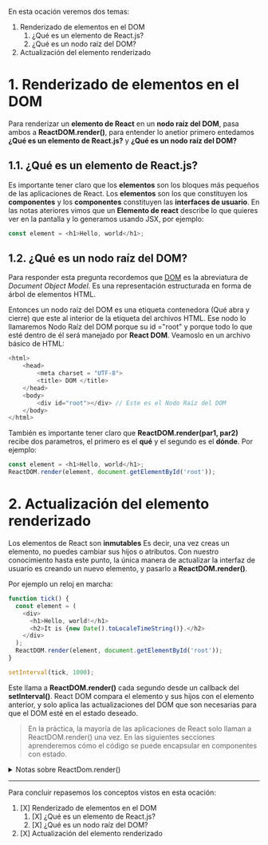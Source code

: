 En esta ocación veremos dos temas:
1. Renderizado de elementos en el DOM
    1. ¿Qué es un elemento de React.js?
    2. ¿Qué es un nodo raíz del DOM?
2. Actualización del elemento renderizado

# 1. Renderizado de elementos en el DOM

Para renderizar un **elemento de React** en un **nodo raíz del DOM**, pasa ambos a **ReactDOM.render()**, para entender lo anetior primero entedamos **¿Qué es un elemento de React.js?** y **¿Qué es un nodo raíz del DOM?**

## 1.1. ¿Qué es un elemento de React.js?

Es importante tener claro que los **elementos** son los bloques más pequeños de las aplicaciones de React.
Los **elementos** son los que constituyen los **componentes** y los **componentes** constituyen las **interfaces de usuario**.
En las notas ateriores vimos que un **Elemento de react** describe lo que quieres ver en la pantalla y lo generamos usando JSX, por ejemplo:

```js 
const element = <h1>Hello, world</h1>;
```
## 1.2. ¿Qué es un nodo raíz del DOM?

Para responder esta pregunta recordemos que [DOM](https://medium.com/jspoint/understanding-basics-of-dom-265b73d958d1) es la abreviatura de *Document Object Model*. Es una representación estructurada en forma de árbol de elementos HTML. 

Entonces un nodo raíz del DOM es una etiqueta contenedora (Qué abra y cierre) que este al interior de la etiqueta <body></body> del archivos HTML. Ese nodo lo llamaremos Nodo Raíz del DOM porque su id ="root" y porque todo lo que esté dentro de él será manejado por **React DOM**.
Veamoslo en un archivo básico de HTML:

```js
<html> 
    <head> 
        <meta charset = "UTF-8"> 
        <title> DOM </title>
    </head> 
    <body> 
        <div id="root"></div> // Este es el Nodo Raíz del DOM
    </body> 
</html>
```

También es importante tener claro que **ReactDOM.render(par1, par2)** recibe dos parametros, el primero es el **qué** y el segundo es el **dónde**. Por ejemplo:

```js
const element = <h1>Hello, world</h1>;
ReactDOM.render(element, document.getElementById('root'));
```

# 2. Actualización del elemento renderizado

Los elementos de React son **inmutables** Es decir, una vez creas un elemento, no puedes cambiar sus hijos o atributos. Con nuestro conocimiento hasta este punto, la única manera de actualizar la interfaz de usuario es creando un nuevo elemento, y pasarlo a **ReactDOM.render()**.

Por ejemplo un reloj en marcha:
```js
function tick() {
  const element = (
    <div>
      <h1>Hello, world!</h1>
      <h2>It is {new Date().toLocaleTimeString()}.</h2>
    </div>
  );
  ReactDOM.render(element, document.getElementById('root'));
}

setInterval(tick, 1000);
```
Este llama a **ReactDOM.render()** cada segundo desde un callback del **setInterval()**.
React DOM compara el elemento y sus hijos con el elemento anterior, y solo aplica las actualizaciones del DOM que son necesarias para que el DOM esté en el estado deseado.

> En la práctica, la mayoría de las aplicaciones de React solo llaman a ReactDOM.render() una   vez. En las siguientes secciones aprenderemos cómo el código se puede encapsular en componentes con estado.

<details>
           <summary>Notas sobre ReactDom.render()</summary>
           <ul>
           <li>ReactDOM.render() controla el contenido del nodo contenedor que suministras. Cualquiera de los elementos DOM dentro de este son reemplazados cuando se llama por primera vez. Las llamadas posteriores utilizan el algoritmo de diferenciado de React DOM para actualizaciones eficientes.</li>
           <li>ReactDOM.render() no modifica el nodo contenedor (solo modifica los hijos del contenedor). Puede ser posible insertar un componente en un nodo existente del DOM sin sobrescribir los hijos existentes.</li>
           <li>ReactDOM.render() actualmente retorna una referencia a la instancia ReactComponent raíz. Sin embargo, utilizar este valor retornado es una práctica vieja, y debe ser evitada debido a que en futuras versiones de React puede que los componentes se rendericen de manera asíncrona en algunos casos. Si deseas obtener una referencia a la instancia ReactComponent raíz, la solución preferida es agregar una referencia mediante callback al elemento raíz.</li>
           <li>El uso de ReactDOM.render() para hidratar un contenedor renderizado por servidor esta despreciado, y será eliminado en la versión 17 de React. Usa en su lugar hydrate().</li>
           </ul>
</details>

- - - -

Para concluir repasemos los conceptos vistos en esta ocación:
1. [X] Renderizado de elementos en el DOM
    1. [X] ¿Qué es un elemento de React.js?
    2. [X] ¿Qué es un nodo raíz del DOM?
2. [X] Actualización del elemento renderizado
